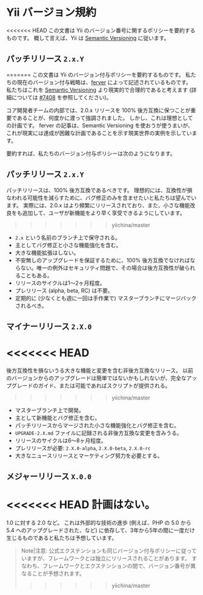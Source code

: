 Yii バージョン規約
==================

<<<<<<< HEAD
この文書は Yii のバージョン番号に関するポリシーを要約するものです。
概して言えば、Yii は [Semantic Versioning](http://semver.org/) に従います。

## パッチリリース `2.x.Y`

=======
この文書は Yii のバージョン付与ポリシーを要約するものです。
私たちの現在のバージョン付与戦略は、[ferver](https://github.com/jonathanong/ferver) によって記述されているものです。
私たちはこれを [Semantic Versioning](http://semver.org/) より現実的で合理的であると考えます
(詳細については [#7408](https://github.com/yiisoft/yii2/issues/7408) を参照してください)。

コア開発者チームの内部では、2.0.x リリースを 100% 後方互換に保つことが重要であることが、何度かに渡って強調されました。
しかし、これは理想としての計画です。
ferver の記事は、Semantic Versioning を使おうが使うまいが、これが現実には達成が困難な計画であることを示す現実世界の実例を示しています。

要約すれば、私たちのバージョン付与ポリシーは次のようになります。


## パッチリリース `2.x.Y`

パッチリリースは、100% 後方互換であるべきです。
理想的には、互換性が損なわれる可能性を減らすために、バグ修正のみを含ませたいと私たちは望んでいます。
実際には、2.0.x はより頻繁にリリースされており、また、小さな機能改良をも追加して、ユーザが新機能をより早く享受できるようにしています。
>>>>>>> yiichina/master
* `2.x` という名前のブランチ上で保守される。
* 主としてバグ修正と小さな機能強化を含む。
* 大きな機能拡張はしない。
* 不安無しのアップグレードを保証するために、100% 後方互換でなければならない。唯一の例外はセキュリティ問題で、その場合は後方互換性が破られることもある。
* リリースのサイクルは1～2ヶ月程度。
* プレリリース (alpha, beta, RC) は不要。
* 定期的に (少なくとも週に一回は手作業で) マスターブランチにマージバックされるべき。


## マイナーリリース `2.X.0`

<<<<<<< HEAD
=======
後方互換性を損ないうる大きな機能と変更を含む非後方互換なリリース。
以前のバージョンからのアップグレードは簡単ではないかもしれないが、完全なアップグレードのガイド、または可能であればスクリプトが提供される。

>>>>>>> yiichina/master
* マスターブランチ上で開発。
* 主として新機能とバグ修正を含む。
* パッチリリースからマージされた小さな機能強化とバグ修正を含む。
* `UPGRADE-2.X.md` ファイルに記録される非後方互換な変更を含みうる。
* リリースのサイクルは6～8ヶ月程度。
* プレリリースが必要: `2.X.0-alpha`, `2.X.0-beta`, `2.X.0-rc`
* 大きなニュースリリースとマーケティング努力を必要とする。


## メジャーリリース `X.0.0`

<<<<<<< HEAD
計画はない。
=======
1.0 に対する 2.0 など。
これは外部的な技術の進歩 (例えば、PHP の 5.0 から 5.4 へのアップグレードされた、など) に依存して、3年から5年の間に一度だけ生じるものであると私たちは予想しています。

> Note|注意: 公式エクステンションも同じバージョン付与ポリシーに従っていますが、フレームワークとは独立にリリースされることがあります。
  すなわち、フレームワークとエクステンションの間で、バージョン番号が異なることが予想されます。
>>>>>>> yiichina/master
